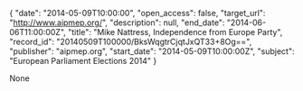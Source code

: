 {
  "date": "2014-05-09T10:00:00", 
  "open_access": false, 
  "target_url": "http://www.aipmep.org/", 
  "description": null, 
  "end_date": "2014-06-06T11:00:00Z", 
  "title": "Mike Nattress, Independence from Europe Party", 
  "record_id": "20140509T100000/BksWqgtrCjqtJxQT33+8Og==", 
  "publisher": "aipmep.org", 
  "start_date": "2014-05-09T10:00:00Z", 
  "subject": "European Parliament Elections 2014"
}

None